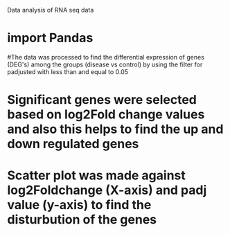 Data analysis of RNA seq data
# import Pandas 
#The data was processed to find the differential expression of genes (DEG's) among the groups (disease vs control) by using the filter for padjusted with less than and equal to 0.05
# Significant genes were selected based on log2Fold change values and also this helps to find the up and down regulated genes
# Scatter plot was made against log2Foldchange (X-axis) and padj value (y-axis) to find the disturbution of the genes


